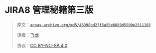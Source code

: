 # JIRA8 管理秘籍第三版

> 原文：[`annas-archive.org/md5/46398bd27f5a55e6889d5590e2511193`](https://annas-archive.org/md5/46398bd27f5a55e6889d5590e2511193)
> 
> 译者：[飞龙](https://github.com/wizardforcel)
> 
> 协议：[CC BY-NC-SA 4.0](http://creativecommons.org/licenses/by-nc-sa/4.0/)